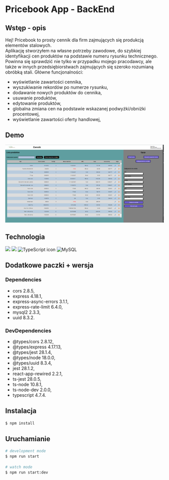 # Pricebook App - BackEnd

## Wstęp - opis


Hej! Pricebook to prosty cennik dla firm zajmujących się produkcją elementów stalowych.<br> Aplikację stworzyłem na własne potrzeby zawodowe, do szybkiej identyfikacji cen produktów na podstawie numeru rysunku technicznego.
<br>Powinna się sprawdzić nie tylko w przypadku mojego pracodawcy, ale także w innych przedsiębiorstwach zajmujących się szeroko rozumianą obróbką stali.
Główne funcjonalności:
- wyświetlanie zawartości cennika,
- wyszukiwanie rekordów po numerze rysunku,
- dodawanie nowych produktów do cennika,
- usuwanie produktów,
- edytowanie produktów,
- globalna zmiana cen na podstawie wskazanej podwyżki/obniżki procentowej,
- wyświetlanie zawartości oferty handlowej,


## Demo

[![IMAGE ALT TEXT HERE](https://raw.githubusercontent.com/RadekJ87/PricebookFront/main/public/pricebook_readme.png)](https://youtu.be/HcNVHpKwjDA)


## Technologia

<div display="flex" flex-direction="row" align-items="center">
 <img src="https://user-images.githubusercontent.com/25181517/183859966-a3462d8d-1bc7-4880-b353-e2cbed900ed6.png" width="35" data-canonical-src="https://www.lightgalleryjs.com/images/logos/javascript.svg" style="max-width: 100%;">
 <img src="https://camo.githubusercontent.com/c586f29f98242c3b31d1aab8109f8461c27bf870673111ea9f2f538446050961/68747470733a2f2f7777772e6c6967687467616c6c6572796a732e636f6d2f696d616765732f6c6f676f732f6a6176617363726970742e737667" width="35" data-canonical-src="https://www.lightgalleryjs.com/images/logos/javascript.svg" style="max-width: 100%;">
<img src="https://static.npmjs.com/255a118f56f5346b97e56325a1217a16.svg" width="35px" title="TypeScript icon" alt="TypeScript icon">
<img width="35px" src="https://user-images.githubusercontent.com/25181517/183896128-ec99105a-ec1a-4d85-b08b-1aa1620b2046.png" alt="MySQL" title="MySQL" style="max-width: 100%;">
</div>


## Dodatkowe paczki + wersja
### Dependencies
- cors 2.8.5,
- express 4.18.1,
- express-async-errors 3.1.1,
- express-rate-limit 6.4.0,
- mysql2 2.3.3,
- uuid 8.3.2.

### DevDependencies

- @types/cors 2.8.12,
- @types/express 4.17.13,
- @types/jest 28.1.4,
- @types/node 18.0.0,
- @types/uuid 8.3.4,
- jest 28.1.2,
- react-app-rewired 2.2.1,
- ts-jest 28.0.5,
- ts-node 10.8.1,
- ts-node-dev 2.0.0,
- typescript 4.7.4.

## Instalacja

```bash
$ npm install
```


## Uruchamianie


```bash
# development mode
$ npm run start

# watch mode
$ npm run start:dev
```
